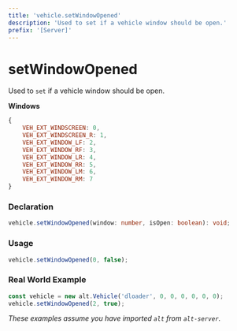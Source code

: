 ```yaml
---
title: 'vehicle.setWindowOpened'
description: 'Used to set if a vehicle window should be open.'
prefix: '[Server]'
---
```


# setWindowOpened

Used to `set` if a vehicle window should be open.

**Windows**

```js
{
    VEH_EXT_WINDSCREEN: 0,
    VEH_EXT_WINDSCREEN_R: 1,
    VEH_EXT_WINDOW_LF: 2,
    VEH_EXT_WINDOW_RF: 3,
    VEH_EXT_WINDOW_LR: 4,
    VEH_EXT_WINDOW_RR: 5,
    VEH_EXT_WINDOW_LM: 6,
    VEH_EXT_WINDOW_RM: 7
}
```

### Declaration

```typescript
vehicle.setWindowOpened(window: number, isOpen: boolean): void;
```

### Usage

```js
vehicle.setWindowOpened(0, false);
```

### Real World Example

```js
const vehicle = new alt.Vehicle('dloader', 0, 0, 0, 0, 0, 0);
vehicle.setWindowOpened(2, true);
```

_These examples assume you have imported `alt` from `alt-server`._
